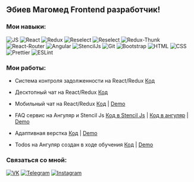 ## Эбиев Магомед Frontend разработчик!

### Мои навыки:
![JS](https://img.shields.io/badge/JavaScript-black?style=flat-square&logo=javaScript)
![React](https://img.shields.io/badge/React-black?style=flat-square&logo=react)
![Redux](https://img.shields.io/badge/Redux-black?style=flat-square&logo=redux)
![Reselect](https://img.shields.io/badge/styled--components-black?style=flat-square&logo=styled-components)
![Reselect](https://img.shields.io/badge/Reselect-black?style=flat-square&logo=reselect)
![Redux-Thunk](https://img.shields.io/badge/Redux--Thunk-black?style=flat-square&logo=redux-thunk)
![React-Router](https://img.shields.io/badge/React_Router-black?style=flat-square&logo=react-router)
![Angular](https://img.shields.io/badge/Angular-black?style=flat-square&logo=angular)
![StencilJs](https://img.shields.io/badge/StencilJs-black?style=flat-square&logo=ionic)
![Git](https://img.shields.io/badge/Git-black?style=flat-square&logo=git)
![Bootstrap](https://img.shields.io/badge/Bootstrap-black?style=flat-square&logo=Bootstrap)
![HTML](https://img.shields.io/badge/HTML-black?style=flat-square&logo=HTML5)
![CSS](https://img.shields.io/badge/CSS-black?style=flat-square&logo=css3)
![Prettier](https://img.shields.io/badge/Prettier-black?style=flat-square&logo=prettier)
![ESLint](https://img.shields.io/badge/ESLint-black?style=flat-square&logo=eslint)


### Мои работы:

- Система контроля задолженности на React/Redux [Код](https://github.com/magabiev/acr)
- Десктопный чат на React/Redux [Код](https://github.com/magabiev/desktop-chat)

- Мобильный чат на React/Redux [Код](https://github.com/magabiev/chat-in-react) | [Demo](https://magabiev.github.io/chat/)

- FAQ сервис на Ангуляр и Stencil Js [Код в Stencil Js](https://github.com/magabiev/algolia-project-in-stenciljs) | [Код в ангуляр](https://github.com/magabiev/algolia-in-angular) | [Demo](https://magabiev.github.io/algolia-angular/)

- Адаптивная верстка [Код](https://github.com/magabiev/magabiev.github.io/tree/master/portfolio-website) | [Demo](https://magabiev.github.io/portfolio-website/)

- Todos на Ангуляр создан в ходе обучения [Код](https://github.com/magabiev/todos) | [Demo](https://magabiev.github.io/todos/)

### Связаться со мной:
[![VK](https://img.shields.io/badge/VK-red?style=social&logo=vk)](https://vk.com/magabiev)
[![Telegram](https://img.shields.io/badge/Telegram-red?style=social&logo=telegram)](https://teleg.run/magabiev)
[![Instagram](https://img.shields.io/badge/Instagram-red?style=social&logo=instagram)](https://instagram.com/magabievv?igshid=1jspxtrkzkf4y)
